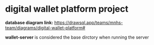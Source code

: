 # digital wallet platform project

**database diagram link:** https://drawsql.app/teams/mnhs-team/diagrams/digital-wallet-platform#


**wallet-server** is considered the base dirctory when running the server